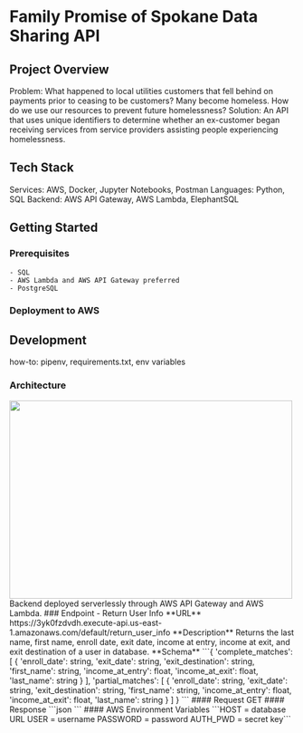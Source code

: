 # Family Promise of Spokane Data Sharing API
## Project Overview
Problem: What happened to local utilities customers that fell behind on payments prior to ceasing to be customers? Many become homeless. How do we use our resources to prevent future homelessness?
Solution: An API that uses unique identifiers to determine whether an ex-customer began receiving services from service providers assisting people experiencing homelessness.
## Tech Stack
Services: AWS, Docker, Jupyter Notebooks, Postman
Languages: Python, SQL
Backend: AWS API Gateway, AWS Lambda, ElephantSQL

## Getting Started
### Prerequisites
    - SQL
    - AWS Lambda and AWS API Gateway preferred
    - PostgreSQL

### Deployment to AWS
## Development
how-to: pipenv, requirements.txt, env variables
### Architecture
<img src="https://github.com/nonprofit-intake/family_promise_data_sharing/blob/dev/images/fampromarch.png" width="500" height="350">
Backend deployed serverlessly through AWS API Gateway and AWS Lambda.
### Endpoint - Return User Info
**URL**
https://3yk0fzdvdh.execute-api.us-east-1.amazonaws.com/default/return_user_info
**Description**
Returns the last name, first name, enroll date, exit date, income at entry, income at exit, and exit destination of a user in database.
**Schema**
```{
    'complete_matches': [
        {
            'enroll_date': string,
            'exit_date': string,
            'exit_destination': string,
            'first_name': string,
            'income_at_entry': float,
            'income_at_exit': float,
            'last_name': string
        }
    ],
   'partial_matches': [
       {
           'enroll_date': string,
           'exit_date': string,
           'exit_destination': string,
           'first_name': string,
           'income_at_entry': float,
           'income_at_exit': float,
           'last_name': string
        }
    ]
}
```
#### Request
    GET 
#### Response
```json
```
#### AWS Environment Variables
```HOST = database URL
USER = username
PASSWORD = password
AUTH_PWD = secret key```
